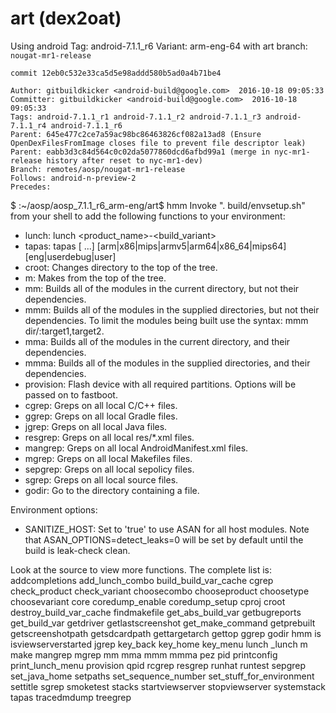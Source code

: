 # art (dex2oat)

Using android Tag: android-7.1.1_r6 Variant: arm-eng-64
with art branch: `nougat-mr1-release`

```
commit 12eb0c532e33ca5d5e98addd580b5ad0a4b71be4

Author: gitbuildkicker <android-build@google.com>  2016-10-18 09:05:33
Committer: gitbuildkicker <android-build@google.com>  2016-10-18 09:05:33
Tags: android-7.1.1_r1 android-7.1.1_r2 android-7.1.1_r3 android-7.1.1_r4 android-7.1.1_r6
Parent: 645e477c2ce7a59ac98bc86463826cf082a13ad8 (Ensure OpenDexFilesFromImage closes file to prevent file descriptor leak)
Parent: eabb3d3c84d564c0c02da5077860dcd6afbd99a1 (merge in nyc-mr1-release history after reset to nyc-mr1-dev)
Branch: remotes/aosp/nougat-mr1-release
Follows: android-n-preview-2
Precedes: 
```

$ :~/aosp/aosp_7.1.1_r6_arm-eng/art$ hmm
Invoke ". build/envsetup.sh" from your shell to add the following functions to your environment:
- lunch:     lunch <product_name>-<build_variant>
- tapas:     tapas [<App1> <App2> ...] [arm|x86|mips|armv5|arm64|x86_64|mips64] [eng|userdebug|user]
- croot:     Changes directory to the top of the tree.
- m:         Makes from the top of the tree.
- mm:        Builds all of the modules in the current directory, but not their dependencies.
- mmm:       Builds all of the modules in the supplied directories, but not their dependencies.
             To limit the modules being built use the syntax: mmm dir/:target1,target2.
- mma:       Builds all of the modules in the current directory, and their dependencies.
- mmma:      Builds all of the modules in the supplied directories, and their dependencies.
- provision: Flash device with all required partitions. Options will be passed on to fastboot.
- cgrep:     Greps on all local C/C++ files.
- ggrep:     Greps on all local Gradle files.
- jgrep:     Greps on all local Java files.
- resgrep:   Greps on all local res/*.xml files.
- mangrep:   Greps on all local AndroidManifest.xml files.
- mgrep:     Greps on all local Makefiles files.
- sepgrep:   Greps on all local sepolicy files.
- sgrep:     Greps on all local source files.
- godir:     Go to the directory containing a file.

Environment options:
- SANITIZE_HOST: Set to 'true' to use ASAN for all host modules. Note that
                 ASAN_OPTIONS=detect_leaks=0 will be set by default until the
                 build is leak-check clean.

Look at the source to view more functions. The complete list is:
addcompletions add_lunch_combo build_build_var_cache cgrep check_product check_variant choosecombo chooseproduct choosetype choosevariant core coredump_enable coredump_setup cproj croot destroy_build_var_cache findmakefile get_abs_build_var getbugreports get_build_var getdriver getlastscreenshot get_make_command getprebuilt getscreenshotpath getsdcardpath gettargetarch gettop ggrep godir hmm is isviewserverstarted jgrep key_back key_home key_menu lunch _lunch m make mangrep mgrep mm mma mmm mmma pez pid printconfig print_lunch_menu provision qpid rcgrep resgrep runhat runtest sepgrep set_java_home setpaths set_sequence_number set_stuff_for_environment settitle sgrep smoketest stacks startviewserver stopviewserver systemstack tapas tracedmdump treegrep